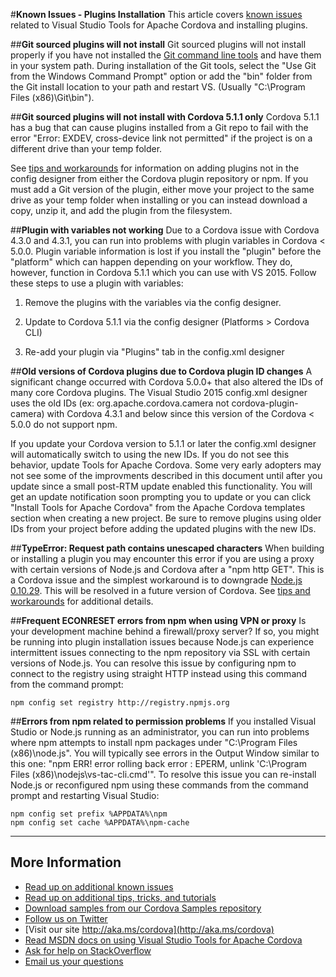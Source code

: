 <properties pageTitle="Bower Tutorial" 
  description="This is an article on bower tutorial" 
  services="" 
  documentationCenter=""
  authors="bursteg" />

#**Known Issues - Plugins Installation**
This article covers [known issues](../cordova-docs-readme.md#knownissues) related to Visual Studio Tools for Apache Cordova and installing plugins.

  
  

##**Git sourced plugins will not install** 
Git sourced plugins will not install properly if you have not installed the [Git command line tools](http://www.git-scm.com/downloads) and have them in your system path. During installation of the Git tools, select the "Use Git from the Windows Command Prompt" option or add the "bin" folder from the Git install location to your path and restart VS. (Usually "C:\Program Files (x86)\Git\bin").
  
  
  

##**Git sourced plugins will not install with Cordova 5.1.1 only**
Cordova 5.1.1 has a bug that can cause plugins installed from a Git repo to fail with the error "Error: EXDEV, cross-device link not permitted" if the project is on a different drive than your temp folder. 

See [tips and workarounds](../tips-and-workarounds/general/tips-and-workarounds-general-readme.md#plugin-xml) for information on adding plugins not in the config designer from either the Cordova plugin repository or npm. If you must add a Git version of the plugin, either move your project to the same drive as your temp folder when installing or you can instead download a copy, unzip it, and add the plugin from the filesystem. 


##**Plugin with variables not working** 
Due to a Cordova issue with Cordova 4.3.0 and 4.3.1, you can run into problems with plugin variables in Cordova < 5.0.0. Plugin variable information is lost if you install the "plugin" before the "platform" which can happen depending on your workflow. They do, however, function in Cordova 5.1.1 which you can use with VS 2015. Follow these steps to use a plugin with variables:

 1. Remove the plugins with the variables via the config designer.

 2. Update to Cordova 5.1.1 via the config designer (Platforms > Cordova CLI)

 3. Re-add your plugin via "Plugins" tab in the config.xml designer



##**Old versions of Cordova plugins due to Cordova plugin ID changes**
A significant change occurred with Cordova 5.0.0+ that also altered the IDs of many core Cordova plugins. The Visual Studio 2015 config.xml designer uses the old IDs (ex: org.apache.cordova.camera not cordova-plugin-camera) with Cordova 4.3.1 and below since this version of the Cordova  < 5.0.0 do not support npm. 

If you update your Cordova version to 5.1.1 or later the config.xml designer will automatically switch to using the new IDs. If you do not see this behavior, update Tools for Apache Cordova. Some very early adopters may not see some of the improvments described in this document until after you update since a small post-RTM update enabled this functionality. You will get an update notification soon prompting you to update or you can click "Install Tools for Apache Cordova" from the Apache Cordova templates section when creating a new project. Be sure to remove plugins using older IDs from your project before adding the updated plugins with the new IDs.



##**TypeError: Request path contains unescaped characters** 
When building or installing a plugin you may encounter this error if you are using a proxy with certain versions of Node.js and Cordova after a "npm http GET". This is a Cordova issue and the simplest workaround is to downgrade [Node.js 0.10.29](http://nodejs.org/dist/v0.10.29/). This will be resolved in a future version of Cordova. See [tips and workarounds](../tips-and-workarounds/general/tips-and-workarounds-general-readme.md#cordovaproxy) for additional details.



##**Frequent ECONRESET errors from npm when using VPN or proxy** 
Is your development machine behind a firewall/proxy server?  If so, you might be running into plugin installation issues because Node.js can experience intermittent issues connecting to the npm repository via SSL with certain versions of Node.js. You can resolve this issue by configuring npm to connect to the registry using straight HTTP instead using this command from the command prompt:

~~~~~~~~~~~~~~~~~~~~~~~
npm config set registry http://registry.npmjs.org
~~~~~~~~~~~~~~~~~~~~~~~



##**Errors from npm related to permission problems** 
If you installed Visual Studio or Node.js running as an administrator, you can run into problems where npm attempts to install npm packages under "C:\Program Files (x86)\node.js". You will typically see errors in the Output Window similar to this one: "npm ERR! error rolling back error : EPERM, unlink 'C:\Program Files (x86)\nodejs\vs-tac-cli.cmd'". To resolve this issue you can re-install Node.js or reconfigured npm using these commands from the command prompt and restarting Visual Studio:

~~~~~~~~~~~~~~~~~~~~~~~
npm config set prefix %APPDATA%\npm
npm config set cache %APPDATA%\npm-cache
~~~~~~~~~~~~~~~~~~~~~~~


----------
## More Information
* [Read up on additional known issues](../cordova-docs-readme.md#knownissues)
* [Read up on additional tips, tricks, and tutorials](../cordova-docs-readme.md)
* [Download samples from our Cordova Samples repository](http://github.com/Microsoft/cordova-samples)
* [Follow us on Twitter](https://twitter.com/VSCordovaTools)
* [Visit our site http://aka.ms/cordova](http://aka.ms/cordova)
* [Read MSDN docs on using Visual Studio Tools for Apache Cordova](http://go.microsoft.com/fwlink/?LinkID=533794)
* [Ask for help on StackOverflow](http://stackoverflow.com/questions/tagged/visual-studio-cordova)
* [Email us your questions](mailto://multidevicehybridapp@microsoft.com)
